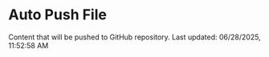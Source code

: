 # Auto Push File

Content that will be pushed to GitHub repository.
Last updated: 06/28/2025, 11:52:58 AM